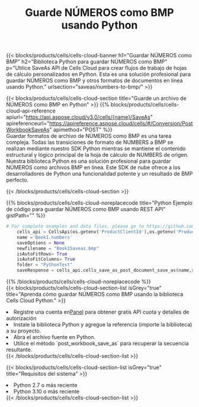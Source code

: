 ﻿---
title:  Guarde NÚMEROS como BMP usando Python
description: Utilizando Aspose.Cells Cloud SDK para Python para guardar el archivo en formato NÚMEROS como archivo en formato BMP.
kwords: Excel, Save NUMBERS as BMP, REST, Python
howto: How to save NUMBERS as BMP using Aspose.Cells Cloud Python library.
---
{{< blocks/products/cells/cells-cloud-banner h1="Guardar NÚMEROS como BMP" h2="Biblioteca Python para guardar NÚMEROS como BMP" p="Utilice SaveAs API de Cells Cloud para crear flujos de trabajo de hojas de cálculo personalizados en Python. Esta es una solución profesional para guardar NÚMEROS como BMP y otros formatos de documentos en línea usando Python." urlsection="saveas/numbers-to-bmp/" >}}

{{< blocks/products/cells/cells-cloud-section title="Guarde un archivo de NÚMEROS como BMP en Python" >}}
{{% blocks/products/cells/cells-cloud-api-reference apiurl="https://api.aspose.cloud/v3.0/cells/{name}/SaveAs" apireferenceurl="https://apireference.aspose.cloud/cells/#/Conversion/PostWorkbookSaveAs" apimethod="POST" %}}
<br/>
Guardar formatos de archivo de NÚMEROS como BMP es una tarea compleja. Todas las transiciones de formato de NUMBERS a BMP se realizan mediante nuestro SDK Python mientras se mantiene el contenido estructural y lógico principal de la hoja de cálculo de NUMBERS de origen. Nuestra biblioteca Python es una solución profesional para guardar NÚMEROS como archivos BMP en línea. Este SDK de nube ofrece a los desarrolladores de Python una funcionalidad potente y un resultado de BMP perfecto.

{{< /blocks/products/cells/cells-cloud-section >}}

{{% blocks/products/cells/cells-cloud-noreplacecode title="Python Ejemplo de código para guardar NÚMEROS como BMP usando REST API" gistPath="" %}}
  
```python
# For complete examples and data files, please go to https://github.com/aspose-cells-cloud/aspose-cells-cloud-python/
    cells_api = CellsApi(os.getenv('ProductClientId'),os.getenv('ProductClientSecret'))
    name ='Book1.numbers'    
    saveOptions = None
    newfilename = "Book1Saveas.bmp"
    isAutoFitRows= True
    isAutoFitColumns= True
    folder = "PythonTest"
    saveResponse = cells_api.cells_save_as_post_document_save_as(name,save_options=saveOptions, newfilename=(folder +'/' + newfilename),folder=folder)
```
  
{{% /blocks/products/cells/cells-cloud-noreplacecode %}}
<br/>
{{< blocks/products/cells/cells-cloud-section-list isGrey="true" title="Aprenda cómo guardar NÚMEROS como BMP usando la biblioteca Cells Cloud Python." >}}
<li> Registre una cuenta en<a href="https://dashboard.aspose.cloud/">Panel</a> para obtener gratis API cuota y detalles de autorización</li>
<li>Instale la biblioteca Python y agregue la referencia (importe la biblioteca) a su proyecto.</li>
<li>Abra el archivo fuente en Python.</li>
<li>Utilice el método `post_workbook_save_as` para recuperar la secuencia resultante.</li>
{{< /blocks/products/cells/cells-cloud-section-list >}}

{{< blocks/products/cells/cells-cloud-section-list isGrey="true" title="Requisitos del sistema" >}}
<li>Python 2.7 o más reciente</li>
<li>Python 3.10 o más reciente</li>
{{< /blocks/products/cells/cells-cloud-section-list >}}

